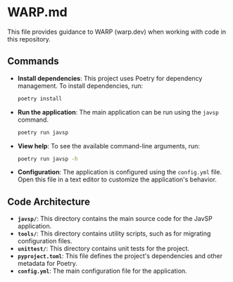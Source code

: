 # WARP.md

This file provides guidance to WARP (warp.dev) when working with code in this repository.

## Commands

- **Install dependencies**: This project uses Poetry for dependency management. To install dependencies, run:
  ```bash
  poetry install
  ```
- **Run the application**: The main application can be run using the `javsp` command.
  ```bash
  poetry run javsp
  ```
- **View help**: To see the available command-line arguments, run:
  ```bash
  poetry run javsp -h
  ```
- **Configuration**: The application is configured using the `config.yml` file. Open this file in a text editor to customize the application's behavior.

## Code Architecture

- **`javsp/`**: This directory contains the main source code for the JavSP application.
- **`tools/`**: This directory contains utility scripts, such as for migrating configuration files.
- **`unittest/`**: This directory contains unit tests for the project.
- **`pyproject.toml`**: This file defines the project's dependencies and other metadata for Poetry.
- **`config.yml`**: The main configuration file for the application.
